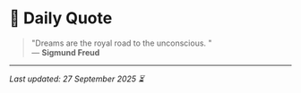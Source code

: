 # 📜 Daily Quote

> "Dreams are the royal road to the unconscious. "  
> — **Sigmund Freud**

---

_Last updated: 27 September 2025 ⏳_
